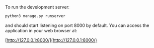 To  run the development server:

```bash
python3 manage.py runserver
```

and should start listening on port 8000 by default. You can access the application in your web browser at:


[http://127.0.0.1:8000/](http://127.0.0.1:8000/)
